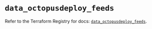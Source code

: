 # `data_octopusdeploy_feeds`

Refer to the Terraform Registry for docs: [`data_octopusdeploy_feeds`](https://registry.terraform.io/providers/octopusdeploylabs/octopusdeploy/0.43.2/docs/data-sources/feeds).
